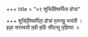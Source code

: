 +++
title = "०९ शुचिर्देवेष्वर्पिता होत्रा"

+++
शुचि॑र्दे॒वेष्वर्पि॑ता॒ होत्रा॑ म॒रुत्सु॒ भार॑ती ।  
इळा॒ सर॑स्वती म॒ही ब॒र्हिः सी॑दन्तु य॒ज्ञियाः॑ ॥